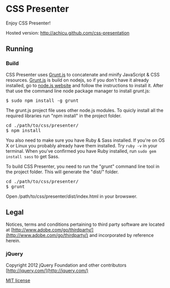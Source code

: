 CSS Presenter
=====

Enjoy CSS Presenter!

Hosted version:
http://achicu.github.com/css-presentation

Running
-----

### Build

CSS Presenter uses [Grunt.js](http://gruntjs.com/) to concatenate and minify JavaScript & CSS resources. [Grunt.js](http://gruntjs.com/) is build on nodejs, so if you don't have it already installed, go to [node.js website](http://nodejs.org/) and follow the instructions to install it. After that use the command line node package manager to install grunt.js:

<pre>
$ sudo npm install -g grunt
</pre>

The grunt.js project file uses other node.js modules. To quicly install all the required libraries run "npm install" in the project folder.

<pre>
cd ./path/to/css/presenter/
$ npm install
</pre>

You also need to make sure you have Ruby & Sass installed.  If you're on OS X or Linux you probably already have them installed.  Try <code>ruby -v</code> in your terminal.  When you've confirmed you have Ruby installed, run <code>sudo gem install sass</code> to get Sass.

To build CSS Presenter, you need to run the "grunt" command line tool in the project folder. This will generate the "dist/" folder.

<pre>
cd ./path/to/css/presenter/
$ grunt
</pre>

Open /path/to/css/presenter/dist/index.html in your browswer.

Legal
----

Notices, terms and conditions pertaining to third party software are located at [http://www.adobe.com/go/thirdparty/](http://www.adobe.com/go/thirdparty/) and incorporated by reference herein.

### jQuery

Copyright 2012 jQuery Foundation and other contributors [http://jquery.com/](http://jquery.com/)

[MIT license](https://github.com/jquery/jquery/blob/master/MIT-LICENSE.txt)
